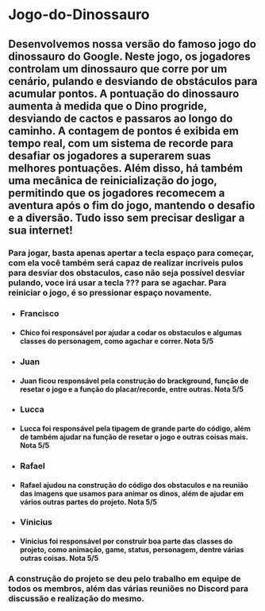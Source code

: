 ﻿# Jogo-do-Dinossauro
 
## Desenvolvemos nossa versão do famoso jogo do dinossauro do Google. Neste jogo, os jogadores controlam um dinossauro que corre por um cenário, pulando e desviando de obstáculos para acumular pontos. A pontuação do dinossauro aumenta à medida que o Dino progride, desviando de cactos e passaros ao longo do caminho. A contagem de pontos é exibida em tempo real, com um sistema de recorde para desafiar os jogadores a superarem suas melhores pontuações. Além disso, há também uma mecânica de reinicialização do jogo, permitindo que os jogadores recomecem a aventura após o fim do jogo, mantendo o desafio e a diversão. Tudo isso sem precisar desligar a sua internet!

### Para jogar, basta apenas apertar a tecla espaço para começar, com ela você também será capaz de realizar incriveis pulos para desviar dos obstaculos, caso não seja possível desviar pulando, voce irá usar a tecla ??? para se agachar. Para reiniciar o jogo, é so pressionar espaço novamente.

* ### Francisco
* #### Chico foi responsável por ajudar a codar os obstaculos e algumas classes do personagem, como agachar e correr. Nota 5/5
* ### Juan
* #### Juan ficou responsável pela construção do brackground, função de resetar o jogo e a função do placar/recorde, entre outras. Nota 5/5
* ### Lucca
* #### Lucca foi responsável pela tipagem de grande parte do código, além de também ajudar na função de resetar o jogo e outras coisas mais. Nota 5/5
* ### Rafael
* #### Rafael ajudou na construção do código dos obstaculos e na reunião das imagens que usamos para animar os dinos, além de ajudar em vários outras partes do projeto. Nota 5/5
* ### Vinicius
* #### Vinicius foi responsável por construir boa parte das classes do projeto, como animação, game, status, personagem, dentre várias outras coisas. Nota 5/5

### A construção do projeto se deu pelo trabalho em equipe de todos os membros, além das várias reuniões no Discord para discussão e realização do mesmo.
